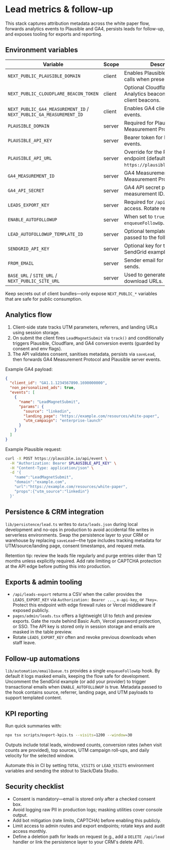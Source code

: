 # Lead metrics & follow-up

This stack captures attribution metadata across the white paper flow, forwards analytics
events to Plausible and GA4, persists leads for follow-up, and exposes tooling for exports
and reporting.

## Environment variables

| Variable | Scope | Description |
| --- | --- | --- |
| `NEXT_PUBLIC_PLAUSIBLE_DOMAIN` | client | Enables Plausible `plausible()` calls when present. |
| `NEXT_PUBLIC_CLOUDFLARE_BEACON_TOKEN` | client | Optional Cloudflare Web Analytics beacon token used for client beacons. |
| `NEXT_PUBLIC_GA4_MEASUREMENT_ID` / `NEXT_PUBLIC_GA_MEASUREMENT_ID` | client | Enables GA4 client conversion events. |
| `PLAUSIBLE_DOMAIN` | server | Required for Plausible Measurement Protocol events. |
| `PLAUSIBLE_API_KEY` | server | Bearer token for Plausible server events. |
| `PLAUSIBLE_API_URL` | server | Override for the Plausible endpoint (defaults to `https://plausible.io/api/event`). |
| `GA4_MEASUREMENT_ID` | server | GA4 Measurement ID used for Measurement Protocol. |
| `GA4_API_SECRET` | server | GA4 API secret paired with the measurement ID. |
| `LEADS_EXPORT_KEY` | server | Required for `/api/leads-export` access. Rotate regularly. |
| `ENABLE_AUTOFOLLOWUP` | server | When set to `true`/`1`, triggers `enqueueFollowUp`. |
| `LEAD_AUTOFOLLOWUP_TEMPLATE_ID` | server | Optional template identifier passed to the follow-up hook. |
| `SENDGRID_API_KEY` | server | Optional key for the commented SendGrid example. |
| `FROM_EMAIL` | server | Sender email for transactional sends. |
| `BASE_URL` / `SITE_URL` / `NEXT_PUBLIC_SITE_URL` | server | Used to generate absolute download URLs. |

Keep secrets out of client bundles—only expose `NEXT_PUBLIC_*` variables that are safe for
public consumption.

## Analytics flow

1. Client-side state tracks UTM parameters, referrers, and landing URLs using session storage.
2. On submit the client fires `LeadMagnetSubmit` via `track()` and conditionally triggers
   Plausible, Cloudflare, and GA4 conversion events (guarded by consent and env flags).
3. The API validates consent, sanitises metadata, persists via `saveLead`, then forwards
   GA4 Measurement Protocol and Plausible server events.

Example GA4 payload:

```json
{
  "client_id": "GA1.1.1234567890.1690000000",
  "non_personalized_ads": true,
  "events": [
    {
      "name": "LeadMagnetSubmit",
      "params": {
        "source": "linkedin",
        "landing_page": "https://example.com/resources/white-paper",
        "utm_campaign": "enterprise-launch"
      }
    }
  ]
}
```

Example Plausible request:

```bash
curl -X POST https://plausible.io/api/event \
  -H "Authorization: Bearer $PLAUSIBLE_API_KEY" \
  -H "Content-Type: application/json" \
  -d '{
    "name":"LeadMagnetSubmit",
    "domain":"example.com",
    "url":"https://example.com/resources/white-paper",
    "props":{"utm_source":"linkedin"}
  }'
```

## Persistence & CRM integration

`lib/persistence/lead.ts` writes to `data/leads.json` during local development and no-ops in
production to avoid accidental file writes in serverless environments. Swap the persistence
layer to your CRM or warehouse by replacing `saveLead`—the type includes tracking metadata
for UTM/source/landing page, consent timestamps, and request meta.

Retention tip: review the leads file regularly and purge entries older than 12 months unless
explicitly required. Add rate limiting or CAPTCHA protection at the API edge before putting
this into production.

## Exports & admin tooling

* `/api/leads-export` returns a CSV when the caller provides the `LEADS_EXPORT_KEY` via
  `Authorization: Bearer ...`, `x-api-key`, or `?key=`. Protect this endpoint with edge
  firewall rules or Vercel middleware if exposed publicly.
* `pages/admin/leads.tsx` offers a lightweight UI to fetch and preview exports. Gate the
  route behind Basic Auth, Vercel password protection, or SSO. The API key is stored only in
  session storage and emails are masked in the table preview.
* Rotate `LEADS_EXPORT_KEY` often and revoke previous downloads when staff leave.

## Follow-up automations

`lib/automation/emailQueue.ts` provides a single `enqueueFollowUp` hook. By default it logs
masked emails, keeping the flow safe for development. Uncomment the SendGrid example (or add
your provider) to trigger transactional emails when `ENABLE_AUTOFOLLOWUP` is true. Metadata
passed to the hook contains source, referrer, landing page, and UTM payloads to support
templated content.

## KPI reporting

Run quick summaries with:

```bash
npx tsx scripts/export-kpis.ts --visits=1200 --window=30
```

Outputs include total leads, windowed counts, conversion rates (when visit counts are
provided), top sources, UTM campaign roll-ups, and daily velocity for the selected window.

Automate this in CI by setting `TOTAL_VISITS` or `LEAD_VISITS` environment variables and
sending the stdout to Slack/Data Studio.

## Security checklist

* Consent is mandatory—email is stored only after a checked consent box.
* Avoid logging raw PII in production logs; masking utilities cover console output.
* Add bot mitigation (rate limits, CAPTCHA) before enabling this publicly.
* Limit access to admin routes and export endpoints; rotate keys and audit access monthly.
* Define a deletion path for leads on request (e.g., add a `DELETE /api/lead` handler or link
  the persistence layer to your CRM's delete API).
